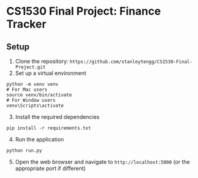# CS1530 Final Project: Finance Tracker
## Setup
1. Clone the repository: `https://github.com/stanleytengg/CS1530-Final-Project.git`
2. Set up a virtual environment
```
python -m venv venv
# For Mac users
source venv/bin/activate
# For Window users
venv\Scripts\activate
```
3. Install the required dependencies
```
pip install -r requirements.txt
```
4. Run the application
```
python run.py
```
5. Open the web browser and navigate to `http://localhost:5000` (or the appropriate port if different)
